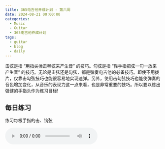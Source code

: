 ```yaml
---
title: 365电吉他养成计划 - 第六周
date: 2024-08-21 00:00:00
categories:
  - Music
  - Guitar
  - 365电吉他养成计划
tags:
  - guitar
  - blog
  - daily
---
```



击弦是指 “用指尖捶击琴弦来产生音” 的技巧。勾弦是指 “靠手指把弦一勾一放来产生音” 的技巧。无论是击弦还是勾弦，都是弹奏电吉他的必备技巧。即使不用拨片，仅靠击勾弦技巧也能很容易地实现速弹。另外，使用击勾弦技巧也能使弹奏的音色增加变化，从音乐的表现力这一点来看，也是非常重要的技巧。所以要以练出强健的手指头作为练习目标!

<!-- more -->

## 每日练习

练习每根手指的击、钩弦

<audio controls src="/guitar/daily-6.mp3" />

## 周一

在 ⑥ 弦至 ③ 弦之间移动，练习各手指的击、勾弦

<audio controls src="/guitar/2024-08-19.mp3" />

## 周二

连续使用击勾弦技巧

<audio controls src="/guitar/2024-08-20.mp3" />

## 周三

击勾弦技巧的强化乐句

<audio controls src="/guitar/2024-08-21.mp3" />

## 周四

在 ① 弦上进行大跨度的击勾弦

<audio controls src="/guitar/2024-08-22.mp3" />

> 在 Hard Rock 风格的吉他 solo 中，很实用且出现频率很高的形式。


## 周五

在一根弦上弹奏三连音的速弹常用套路

> TODO

## 周六

